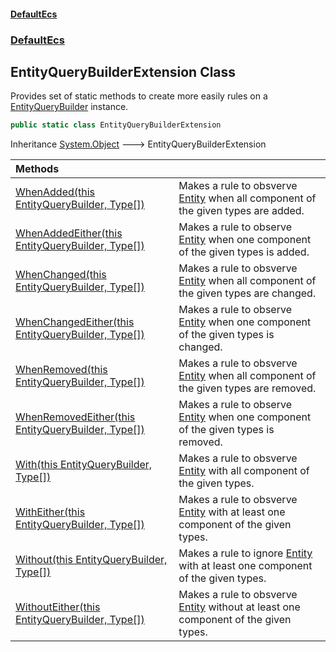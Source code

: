 #### [DefaultEcs](DefaultEcs.md 'DefaultEcs')
### [DefaultEcs](DefaultEcs.md#DefaultEcs 'DefaultEcs')

## EntityQueryBuilderExtension Class

Provides set of static methods to create more easily rules on a [EntityQueryBuilder](EntityQueryBuilder.md 'DefaultEcs.EntityQueryBuilder') instance.

```csharp
public static class EntityQueryBuilderExtension
```

Inheritance [System.Object](https://docs.microsoft.com/en-us/dotnet/api/System.Object 'System.Object') &#129106; EntityQueryBuilderExtension

| Methods | |
| :--- | :--- |
| [WhenAdded(this EntityQueryBuilder, Type[])](EntityQueryBuilderExtension.WhenAdded(thisEntityQueryBuilder,Type[]).md 'DefaultEcs.EntityQueryBuilderExtension.WhenAdded(this DefaultEcs.EntityQueryBuilder, System.Type[])') | Makes a rule to obsverve [Entity](Entity.md 'DefaultEcs.Entity') when all component of the given types are added. |
| [WhenAddedEither(this EntityQueryBuilder, Type[])](EntityQueryBuilderExtension.WhenAddedEither(thisEntityQueryBuilder,Type[]).md 'DefaultEcs.EntityQueryBuilderExtension.WhenAddedEither(this DefaultEcs.EntityQueryBuilder, System.Type[])') | Makes a rule to observe [Entity](Entity.md 'DefaultEcs.Entity') when one component of the given types is added. |
| [WhenChanged(this EntityQueryBuilder, Type[])](EntityQueryBuilderExtension.WhenChanged(thisEntityQueryBuilder,Type[]).md 'DefaultEcs.EntityQueryBuilderExtension.WhenChanged(this DefaultEcs.EntityQueryBuilder, System.Type[])') | Makes a rule to obsverve [Entity](Entity.md 'DefaultEcs.Entity') when all component of the given types are changed. |
| [WhenChangedEither(this EntityQueryBuilder, Type[])](EntityQueryBuilderExtension.WhenChangedEither(thisEntityQueryBuilder,Type[]).md 'DefaultEcs.EntityQueryBuilderExtension.WhenChangedEither(this DefaultEcs.EntityQueryBuilder, System.Type[])') | Makes a rule to observe [Entity](Entity.md 'DefaultEcs.Entity') when one component of the given types is changed. |
| [WhenRemoved(this EntityQueryBuilder, Type[])](EntityQueryBuilderExtension.WhenRemoved(thisEntityQueryBuilder,Type[]).md 'DefaultEcs.EntityQueryBuilderExtension.WhenRemoved(this DefaultEcs.EntityQueryBuilder, System.Type[])') | Makes a rule to obsverve [Entity](Entity.md 'DefaultEcs.Entity') when all component of the given types are removed. |
| [WhenRemovedEither(this EntityQueryBuilder, Type[])](EntityQueryBuilderExtension.WhenRemovedEither(thisEntityQueryBuilder,Type[]).md 'DefaultEcs.EntityQueryBuilderExtension.WhenRemovedEither(this DefaultEcs.EntityQueryBuilder, System.Type[])') | Makes a rule to observe [Entity](Entity.md 'DefaultEcs.Entity') when one component of the given types is removed. |
| [With(this EntityQueryBuilder, Type[])](EntityQueryBuilderExtension.With(thisEntityQueryBuilder,Type[]).md 'DefaultEcs.EntityQueryBuilderExtension.With(this DefaultEcs.EntityQueryBuilder, System.Type[])') | Makes a rule to obsverve [Entity](Entity.md 'DefaultEcs.Entity') with all component of the given types. |
| [WithEither(this EntityQueryBuilder, Type[])](EntityQueryBuilderExtension.WithEither(thisEntityQueryBuilder,Type[]).md 'DefaultEcs.EntityQueryBuilderExtension.WithEither(this DefaultEcs.EntityQueryBuilder, System.Type[])') | Makes a rule to obsverve [Entity](Entity.md 'DefaultEcs.Entity') with at least one component of the given types. |
| [Without(this EntityQueryBuilder, Type[])](EntityQueryBuilderExtension.Without(thisEntityQueryBuilder,Type[]).md 'DefaultEcs.EntityQueryBuilderExtension.Without(this DefaultEcs.EntityQueryBuilder, System.Type[])') | Makes a rule to ignore [Entity](Entity.md 'DefaultEcs.Entity') with at least one component of the given types. |
| [WithoutEither(this EntityQueryBuilder, Type[])](EntityQueryBuilderExtension.WithoutEither(thisEntityQueryBuilder,Type[]).md 'DefaultEcs.EntityQueryBuilderExtension.WithoutEither(this DefaultEcs.EntityQueryBuilder, System.Type[])') | Makes a rule to obsverve [Entity](Entity.md 'DefaultEcs.Entity') without at least one component of the given types. |

